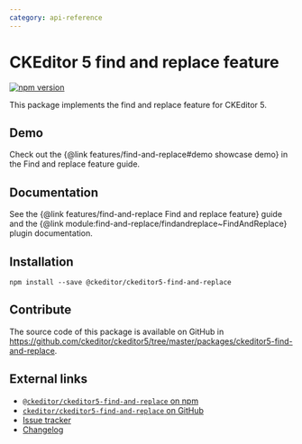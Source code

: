 ```yaml
---
category: api-reference
---
```


# CKEditor 5 find and replace feature

[![npm version](https://badge.fury.io/js/%40ckeditor%2Fckeditor5-find-and-replace.svg)](https://www.npmjs.com/package/@ckeditor/ckeditor5-find-and-replace)

This package implements the find and replace feature for CKEditor 5.

## Demo

Check out the {@link features/find-and-replace#demo showcase demo} in the Find and replace feature guide.

## Documentation

See the {@link features/find-and-replace Find and replace feature} guide and the {@link module:find-and-replace/findandreplace~FindAndReplace} plugin documentation.

## Installation

```
npm install --save @ckeditor/ckeditor5-find-and-replace
```

## Contribute

The source code of this package is available on GitHub in https://github.com/ckeditor/ckeditor5/tree/master/packages/ckeditor5-find-and-replace.

## External links

* [`@ckeditor/ckeditor5-find-and-replace` on npm](https://www.npmjs.com/package/@ckeditor/ckeditor5-find-and-replace)
* [`ckeditor/ckeditor5-find-and-replace` on GitHub](https://github.com/ckeditor/ckeditor5/tree/master/packages/ckeditor5-find-and-replace)
* [Issue tracker](https://github.com/ckeditor/ckeditor5/issues)
* [Changelog](https://github.com/ckeditor/ckeditor5/blob/master/CHANGELOG.md)
